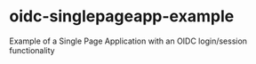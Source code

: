 # oidc-singlepageapp-example
Example of a Single Page Application with an OIDC login/session functionality
